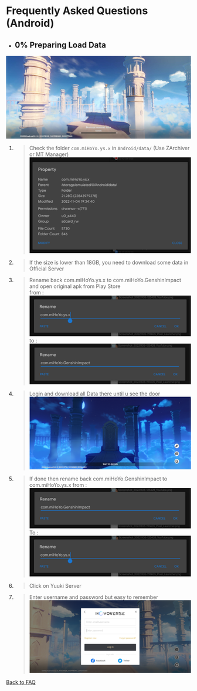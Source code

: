 # Frequently Asked Questions (Android)

- ## 0% Preparing Load Data

![stuck-data][stuck-data]

1. > Check the folder `com.miHoYo.ys.x` in `Android/data/` (Use ZArchiver or MT Manager)
![check-size][check-size]

2. > If the size is lower than 18GB, you need to download some data in Official Server

3. > Rename back com.miHoYo.ys.x to com.miHoYo.GenshinImpact and open original apk from Play Store\
from : \
![before-pkg][before-pkg]
to : \
![after-pkg][after-pkg]

4. > Login and download all Data there until u see the door\
![loading-door][loading-door]

5. > If done then rename back com.miHoYo.GenshinImpact to com.miHoYo.ys.x
from : \
![after-pkg][after-pkg]\
To : \
![before-pkg][before-pkg]

6. > Click on Yuuki Server
7. > Enter username and password but easy to remember\
![Login_Page](/YuukiPS/src/img/Android/Login_Page.png)

[stuck-data]: /YuukiPS/src/img/Android/stuck-data.png
[check-size]: /YuukiPS/src/img/Android/Size_Check_Package.png
[before-pkg]: /YuukiPS/src/img/Android/Rename_Package_From.png
[after-pkg]: /YuukiPS/src/img/Android/Rename_Package_To.png
[loading-door]: /YuukiPS/src/img/Android/Genshin_Impact_Door_After_Loading.png

[Back to FAQ](/YuukiPS/docs/FAQ/README.MD)
